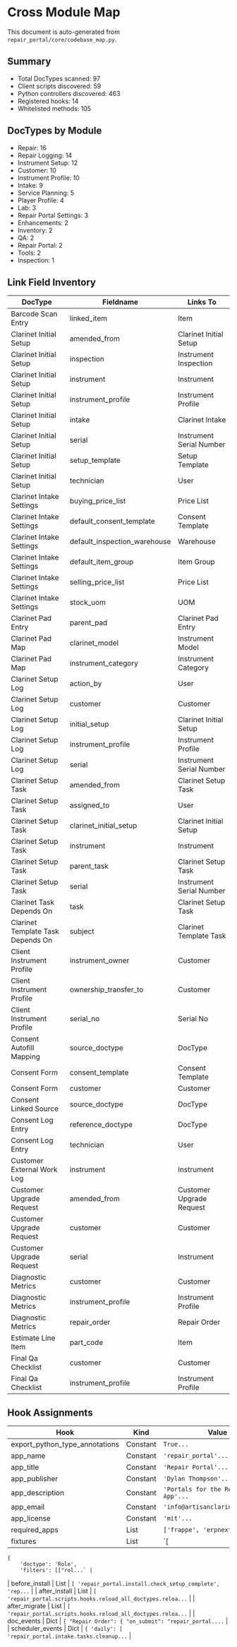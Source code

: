 # Cross Module Map

This document is auto-generated from `repair_portal/core/codebase_map.py`.

## Summary
* Total DocTypes scanned: 97
* Client scripts discovered: 59
* Python controllers discovered: 463
* Registered hooks: 14
* Whitelisted methods: 105

## DocTypes by Module
- Repair: 16
- Repair Logging: 14
- Instrument Setup: 12
- Customer: 10
- Instrument Profile: 10
- Intake: 9
- Service Planning: 5
- Player Profile: 4
- Lab: 3
- Repair Portal Settings: 3
- Enhancements: 2
- Inventory: 2
- QA: 2
- Repair Portal: 2
- Tools: 2
- Inspection: 1

## Link Field Inventory
| DocType | Fieldname | Links To |
| --- | --- | --- |
| Barcode Scan Entry | linked_item | Item |
| Clarinet Initial Setup | amended_from | Clarinet Initial Setup |
| Clarinet Initial Setup | inspection | Instrument Inspection |
| Clarinet Initial Setup | instrument | Instrument |
| Clarinet Initial Setup | instrument_profile | Instrument Profile |
| Clarinet Initial Setup | intake | Clarinet Intake |
| Clarinet Initial Setup | serial | Instrument Serial Number |
| Clarinet Initial Setup | setup_template | Setup Template |
| Clarinet Initial Setup | technician | User |
| Clarinet Intake Settings | buying_price_list | Price List |
| Clarinet Intake Settings | default_consent_template | Consent Template |
| Clarinet Intake Settings | default_inspection_warehouse | Warehouse |
| Clarinet Intake Settings | default_item_group | Item Group |
| Clarinet Intake Settings | selling_price_list | Price List |
| Clarinet Intake Settings | stock_uom | UOM |
| Clarinet Pad Entry | parent_pad | Clarinet Pad Entry |
| Clarinet Pad Map | clarinet_model | Instrument Model |
| Clarinet Pad Map | instrument_category | Instrument Category |
| Clarinet Setup Log | action_by | User |
| Clarinet Setup Log | customer | Customer |
| Clarinet Setup Log | initial_setup | Clarinet Initial Setup |
| Clarinet Setup Log | instrument_profile | Instrument Profile |
| Clarinet Setup Log | serial | Instrument Serial Number |
| Clarinet Setup Task | amended_from | Clarinet Setup Task |
| Clarinet Setup Task | assigned_to | User |
| Clarinet Setup Task | clarinet_initial_setup | Clarinet Initial Setup |
| Clarinet Setup Task | instrument | Instrument |
| Clarinet Setup Task | parent_task | Clarinet Setup Task |
| Clarinet Setup Task | serial | Instrument Serial Number |
| Clarinet Task Depends On | task | Clarinet Setup Task |
| Clarinet Template Task Depends On | subject | Clarinet Template Task |
| Client Instrument Profile | instrument_owner | Customer |
| Client Instrument Profile | ownership_transfer_to | Customer |
| Client Instrument Profile | serial_no | Serial No |
| Consent Autofill Mapping | source_doctype | DocType |
| Consent Form | consent_template | Consent Template |
| Consent Form | customer | Customer |
| Consent Linked Source | source_doctype | DocType |
| Consent Log Entry | reference_doctype | DocType |
| Consent Log Entry | technician | User |
| Customer External Work Log | instrument | Instrument |
| Customer Upgrade Request | amended_from | Customer Upgrade Request |
| Customer Upgrade Request | customer | Customer |
| Customer Upgrade Request | serial | Instrument |
| Diagnostic Metrics | customer | Customer |
| Diagnostic Metrics | instrument_profile | Instrument Profile |
| Diagnostic Metrics | repair_order | Repair Order |
| Estimate Line Item | part_code | Item |
| Final Qa Checklist | customer | Customer |
| Final Qa Checklist | instrument_profile | Instrument Profile |

## Hook Assignments
| Hook | Kind | Value |
| --- | --- | --- |
| export_python_type_annotations | Constant | `True...` |
| app_name | Constant | `'repair_portal'...` |
| app_title | Constant | `'Repair Portal'...` |
| app_publisher | Constant | `'Dylan Thompson'...` |
| app_description | Constant | `'Portals for the Repair Portal App'...` |
| app_email | Constant | `'info@artisanclarinets.com'...` |
| app_license | Constant | `'mit'...` |
| required_apps | List | `['frappe', 'erpnext']...` |
| fixtures | List | `[
    {
        'doctype': 'Role',
        'filters': [["rol...` |
| before_install | List | `[
    'repair_portal.install.check_setup_complete',
    'rep...` |
| after_install | List | `[
    'repair_portal.scripts.hooks.reload_all_doctypes.reloa...` |
| after_migrate | List | `[
    'repair_portal.scripts.hooks.reload_all_doctypes.reloa...` |
| doc_events | Dict | `{
    "Repair Order": {
        "on_submit": "repair_portal....` |
| scheduler_events | Dict | `{
    'daily': [
        'repair_portal.intake.tasks.cleanup...` |